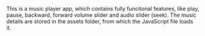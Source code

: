 This is a music player app, which contains fully funcitonal features, like play, pause, backward, forward volume slider and audio slider (seek).
The music details are stored in the assets folder, from which the JavaScript file loads it.
